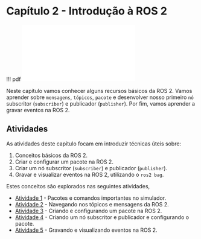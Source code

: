 # Capítulo 2 - Introdução à ROS 2

!!! pdf
    ![](slides.pdf)


Neste capítulo vamos conhecer alguns recursos básicos da ROS 2. Vamos aprender sobre `mensagens`, `tópicos`, `pacote` e desenvolver nosso primeiro `nó` subscritor (`subscriber`) e publicador (`publisher`). Por fim, vamos aprender a gravar eventos na ROS 2.

## Atividades
As atividades deste capítulo focam em introduzir técnicas úteis sobre: 

1. Conceitos básicos da ROS 2.
2. Criar e configurar um pacote na ROS 2.
3. Criar um nó subscritor (`subscriber`) e publicador (`publisher`).
4. Gravar e visualizar eventos na ROS 2, utilizando o `ros2 bag`.

Estes conceitos são explorados nas seguintes atividades,

- [Atividade 1](atividades/1-package.md) - Pacotes e comandos importantes no simulador.
- [Atividade 2](atividades/2-topicos.md) - Navegando nos tópicos e mensagens da ROS 2.
- [Atividade 3](atividades/3-creating-package.md) - Criando e configurando um pacote na ROS 2.
- [Atividade 4](atividades/4-pub-sub.md) - Criando um nó subscritor e publicador e configurando o pacote.
- [Atividade 5](atividades/5-rosbag.md) - Gravando e visualizando eventos na ROS 2.

<!-- ## Para entregar

!!! exercise
    Clique no link abaixo para ser direcionado para o Github Classroom da APS 2.

    As APSs são realizadas em `duplas` da mesma turma, no link você deve escolher seu parceiro e/ou criar um grupo.

    As entregas da APS 2 são em vídeo. Siga o tutorial [guia de configuração da APS](https://insper.github.io/robotica-computacional/screen_record/) para saber como fazer a gravação do vídeo no Linux Ubuntu. Feito isso, realize o upload do vídeo no YouTube e coloque o link no arquivo `README.md` do seu repositório.

    [APS 2 - Github Classroom]( {{ link_APS2 }} )

    A data final de entrega é **{{ data_APS2 }}**. -->

